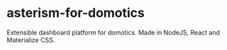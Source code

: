 # asterism-for-domotics
Extensible dashboard platform for domotics. Made in NodeJS, React and Materialize CSS.
